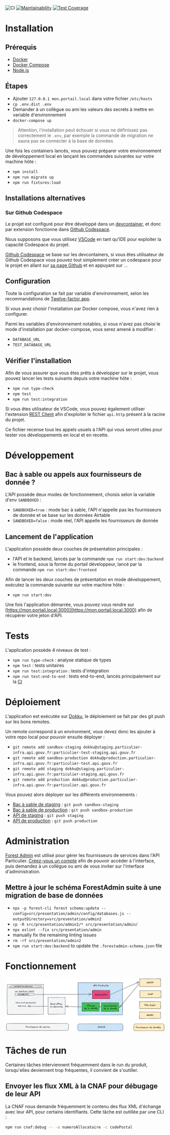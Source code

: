 ![CI](https://github.com/betagouv/api-particulier-monolith/actions/workflows/test.yml/badge.svg)
[![Maintainability](https://api.codeclimate.com/v1/badges/3df2ced309795305856f/maintainability)](https://codeclimate.com/github/betagouv/api-particulier-monolith/maintainability)
[![Test Coverage](https://api.codeclimate.com/v1/badges/3df2ced309795305856f/test_coverage)](https://codeclimate.com/github/betagouv/api-particulier-monolith/test_coverage)

# Installation

## Prérequis

- [Docker](https://www.docker.com/community-edition)
- [Docker Compose](https://docs.docker.com/compose/install/)
- [Node.js](https://nodejs.org/en/)

## Étapes

- Ajouter `127.0.0.1 mon.portail.local` dans votre fichier `/etc/hosts`
- `cp .env.dist .env`
- Demander à un collègue ou ami les valeurs des secrets à mettre en variable d'environnement
- `docker-compose up`

> Attention, l'installation peut échouer si vous ne définissez pas correctement le `.env`, par exemple la commande de migration ne saura pas se connecter à la base de données

Une fois les containers lancés, vous pouvez préparer votre environnement de développement local en lançant les commandes suivantes sur votre machine hôte :

- `npm install`
- `npm run migrate up`
- `npm run fixtures:load`

## Installations alternatives

### Sur Github Codespace

Le projet est configuré pour être développé dans un [devcontainer](https://code.visualstudio.com/docs/remote/containers), et donc par extension fonctionne dans [Github Codespace](https://github.com/features/codespaces).

Nous supposons que vous utilisez [VSCode](https://code.visualstudio.com/) en tant qu'IDE pour exploiter la capacité Codespace du projet.

[Github Codespace](https://github.com/features/codespaces) se base sur les devcontainers, si vous êtes utilisateur de Github Codespace vous pouvez tout simplement créer un codespace pour le projet en allant sur [sa page Github](https://github.com/betagouv/api-particulier) et en appuyant sur `.`.

## Configuration

Toute la configuration se fait par variable d'environnement, selon les recommandations de [Twelve-factor app](https://12factor.net/fr/).

Si vous avez choisir l'installation par Docker compose, vous n'avez rien à configurer.

Parmi les variables d'environnement notables, si vous n'avez pas choisi le mode d'installation par docker-compose, vous serez amené à modifier :

- `DATABASE_URL`
- `TEST_DATABASE_URL`

## Vérifier l'installation

Afin de vous assurer que vous êtes prêts à développer sur le projet, vous pouvez lancer les tests suivants depuis votre machine hôte :

- `npm run type-check`
- `npm test`
- `npm run test:integration`

Si vous êtes utilisateur de VSCode, vous pouvez également utiliser l'extension [REST Client](https://marketplace.visualstudio.com/items?itemName=humao.rest-client) afin d'exploiter le fichier `api.http` présent à la racine du projet.

Ce fichier recense tous les appels usuels à l'API qui vous seront utiles pour tester vos développements en local et en recette.

# Développement

## Bac à sable ou appels aux fournisseurs de donnée ?

L'API possède deux modes de fonctionnement, choisis selon la variable d'env `SANDBOXED` :

- `SANDBOXED=true` : mode bac à sable, l'API n'appelle pas les fournisseurs de donnée et se base sur les données Airtable
- `SANDBOXED=false` : mode réel, l'API appelle les fournisseurs de donnée

## Lancement de l'application

L'application possède deux couches de présentation principales :

- l'API et le backend, lancés par la commande `npm run start:dev:backend`
- le frontend, sous la forme du portail développeur, lancé par la commande `npm run start:dev:frontend`

Afin de lancer les deux couches de présentation en mode développement, exécutez la commande suivante sur votre machine hôte :

- `npm run start:dev`

Une fois l'application démarrée, vous pouvez vous rendre sur [https://mon.portail.local:3000](https://mon.portail.local:3000) afin de récupérer votre jeton d'API.

# Tests

L'application possède 4 niveaux de test :

- `npm run type-check` : analyse statique de types
- `npm test` : tests unitaires
- `npm run test:integration` : tests d'intégration
- `npm run test:end-to-end` : tests end-to-end, lancés principalement sur la [CI](https://github.com/betagouv/api-particulier/actions)

# Déploiement

L'application est exécutée sur [Dokku](), le déploiement se fait par des git push sur les bons remotes.

Un remote correspond à un environment, vous devez donc les ajouter à votre repo local pour pouvoir ensuite déployer :

- `git remote add sandbox-staging dokku@staging.particulier-infra.api.gouv.fr:particulier-test-staging.api.gouv.fr`
- `git remote add sandbox-production dokku@production.particulier-infra.api.gouv.fr:particulier-test.api.gouv.fr`
- `git remote add staging dokku@staging.particulier-infra.api.gouv.fr:particulier-staging.api.gouv.fr`
- `git remote add production dokku@production.particulier-infra.api.gouv.fr:particulier.api.gouv.fr`

Vous pouvez alors déployer sur les différents environnements :

- [Bac à sable de staging](https://particulier-test-staging.api.gouv.fr) : `git push sandbox-staging`
- [Bac à sable de production](https://particulier-test.api.gouv.fr) : `git push sandbox-production`
- [API de staging](https://particulier-staging.api.gouv.fr) : `git push staging`
- [API de production](https://particulier.api.gouv.fr) : `git push production`

# Administration

[Forest Admin](https://www.forestadmin.com/) est utilisé pour gérer les fournisseurs de services dans l'API Particulier.
[Créez-vous un compte](https://app.forestadmin.com/signup) afin de pouvoir accéder à l'interface, puis demandez à un collègue ou ami de vous inviter sur l'interface d'administration.

## Mettre à jour le schéma ForestAdmin suite à une migration de base de données

- `npx -p forest-cli forest schema:update --config=src/presentation/admin/config/databases.js --outputDirectory=src/presentation/admin2`
- `cp -R src/presentation/admin2/* src/presentation/admin/`
- `npx eslint --fix src/presentation/admin`
- manually fix the remaining linting issues
- `rm -rf src/presentation/admin2`
- `npm run start:dev:backend` to update the `.forestadmin-schema.json` file

# Fonctionnement

![](./docs/fonctionnel.png)

# Tâches de run

Certaines tâches interviennent fréquemment dans le run du produit, lorsqu'elles deviennent trop fréquentes, il convient de s'outiller.

## Envoyer les flux XML à la CNAF pour débugage de leur API

La CNAF nous demande fréquemment le contenu des flux XML d'échange avec leur API, pour certains identifiants.
Cette tâche est outillée par une CLI :

```bash
npm run cnaf:debug -- -a numeroAllocataire -c codePostal
```

